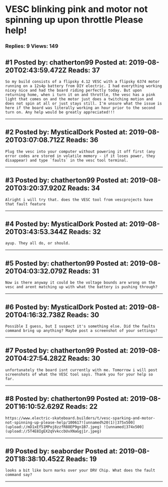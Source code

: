 # VESC blinking pink and motor not spinning up upon throttle Please help!

### Replies: 9 Views: 149

## \#1 Posted by: chatherton99 Posted at: 2019-08-20T02:43:59.472Z Reads: 37

```
So my build consists of a flipsky 4.12 VESC with a flipsky 6374 motor running on a 12s4p battery from DIY electric. I had everything working nicey nice and had the board riding perfectly today. But upon returning home, when i turn it on and throttle, the vesc has a pink light that comes on and the motor just does a twitching motion and does not spin at all or just stays still. I'm unsure what the issue is here if the board was literally working an hour prior to the second turn on. Any help would be greatly appreciated!!!
```

---
## \#2 Posted by: MysticalDork Posted at: 2019-08-20T03:07:08.712Z Reads: 36

```
Plug the vesc into your computer without powering it off first (any error codes are stored in volatile memory - if it loses power, they disappear) and type `faults` in the vesc tool terminal.
```

---
## \#3 Posted by: chatherton99 Posted at: 2019-08-20T03:20:37.920Z Reads: 34

```
Alright i will try that. does the VESC tool from vescprojects have that fault feature
```

---
## \#4 Posted by: MysticalDork Posted at: 2019-08-20T03:43:53.344Z Reads: 32

```
ayup. They all do, or should.
```

---
## \#5 Posted by: chatherton99 Posted at: 2019-08-20T04:03:32.079Z Reads: 31

```
Now is there anyway it could be the voltage bounds are wrong on the vesc and arent matching up with what the battery is pushing through?
```

---
## \#6 Posted by: MysticalDork Posted at: 2019-08-20T04:16:32.738Z Reads: 30

```
Possible I guess, but I suspect it's something else. Did the faults command bring up anything? Maybe post a screenshot of your settings?
```

---
## \#7 Posted by: chatherton99 Posted at: 2019-08-20T04:27:54.282Z Reads: 30

```
unfortunately the board isnt currently with me. Tomorrow i will post screenshots of what the VESC tool says. Thank you for your help so far.
```

---
## \#8 Posted by: chatherton99 Posted at: 2019-08-20T16:10:52.629Z Reads: 22

```
https://www.electric-skateboard.builders/t/vesc-sparking-and-motor-not-spinning-up-please-help/100617![unnamed%20(1)|375x500](upload://mD1xEf51MPoj8zzfR88EP9gn1B7.jpeg) ![unnamed|374x500](upload://5T4E8IgEX2qVvkccbUvXNaGgj1r.jpeg)
```

---
## \#9 Posted by: seaborder Posted at: 2019-08-20T18:38:10.452Z Reads: 19

```
looks a bit like burn marks over your DRV Chip. What does the fault command say?
```

---
